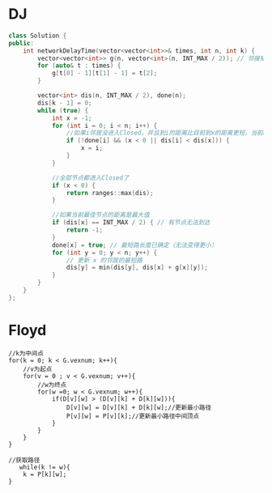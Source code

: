 # DJ
```cpp
class Solution {
public:
    int networkDelayTime(vector<vector<int>>& times, int n, int k) {
        vector<vector<int>> g(n, vector<int>(n, INT_MAX / 2)); // 邻接矩阵
        for (auto& t : times) {
            g[t[0] - 1][t[1] - 1] = t[2];
        }

        vector<int> dis(n, INT_MAX / 2), done(n);
        dis[k - 1] = 0;
        while (true) {
            int x = -1;
            for (int i = 0; i < n; i++) {
                //如果i邻居没进入Closed，并且到i的距离比目前到x的距离更短，当前best = x
                if (!done[i] && (x < 0 || dis[i] < dis[x])) {
                    x = i;
                }
            }

            //全部节点都进入Closed了
            if (x < 0) {
                return ranges::max(dis);
            }

            //如果当前最佳节点的距离是最大值
            if (dis[x] == INT_MAX / 2) { // 有节点无法到达
                return -1;
            }
            done[x] = true; // 最短路长度已确定（无法变得更小）
            for (int y = 0; y < n; y++) {
                // 更新 x 的邻居的最短路
                dis[y] = min(dis[y], dis[x] + g[x][y]);
            }
        }
    }
};
```

# Floyd
    //k为中间点 
    for(k = 0; k < G.vexnum; k++){
        //v为起点 
        for(v = 0 ; v < G.vexnum; v++){
            //w为终点 
            for(w =0; w < G.vexnum; w++){
                if(D[v][w] > (D[v][k] + D[k][w])){
                    D[v][w] = D[v][k] + D[k][w];//更新最小路径 
                    P[v][w] = P[v][k];//更新最小路径中间顶点 
                }
            }
        }
    }

    //获取路径
       while(k != w){
        k = P[k][w]; 
    }